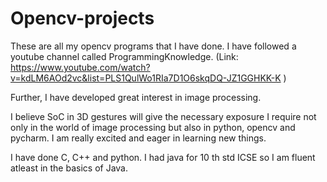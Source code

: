 # Opencv-projects
These are all my opencv programs that I have done. I have followed a youtube channel called ProgrammingKnowledge.
(Link: https://www.youtube.com/watch?v=kdLM6AOd2vc&list=PLS1QulWo1RIa7D1O6skqDQ-JZ1GGHKK-K )

Further, I have developed great interest in image processing.

I believe SoC in 3D gestures will give the necessary exposure I require not only in the world of image processing but
also in python, opencv and pycharm. I am really excited and eager in learning new things.

I have done C, C++ and python. I had java for 10 th std ICSE so I am fluent atleast in the basics of Java. 

